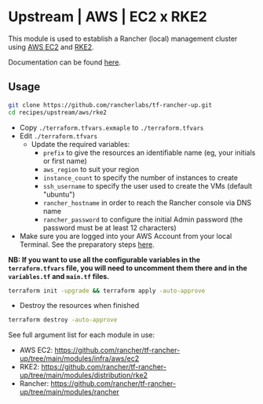 # Upstream | AWS | EC2 x RKE2

This module is used to establish a Rancher (local) management cluster using [AWS EC2](https://aws.amazon.com/ec2/) and [RKE2](https://docs.rke2.io/).

Documentation can be found [here](./docs.md).

## Usage

```bash
git clone https://github.com/rancherlabs/tf-rancher-up.git
cd recipes/upstream/aws/rke2
```

- Copy `./terraform.tfvars.exmaple` to `./terraform.tfvars`
- Edit `./terraform.tfvars`
  - Update the required variables:
    -  `prefix` to give the resources an identifiable name (eg, your initials or first name)
    -  `aws_region` to suit your region
    -  `instance_count` to specify the number of instances to create
    -  `ssh_username` to specify the user used to create the VMs (default "ubuntu")
    -  `rancher_hostname` in order to reach the Rancher console via DNS name
    -  `rancher_password` to configure the initial Admin password (the password must be at least 12 characters)
- Make sure you are logged into your AWS Account from your local Terminal. See the preparatory steps [here](../../../../modules/infra/aws/README.md).

**NB: If you want to use all the configurable variables in the `terraform.tfvars` file, you will need to uncomment them there and in the `variables.tf` and `main.tf` files.**

```bash
terraform init -upgrade && terraform apply -auto-approve
```

- Destroy the resources when finished
```bash
terraform destroy -auto-approve
```

See full argument list for each module in use:
  - AWS EC2: https://github.com/rancher/tf-rancher-up/tree/main/modules/infra/aws/ec2
  - RKE2: https://github.com/rancher/tf-rancher-up/tree/main/modules/distribution/rke2
  - Rancher: https://github.com/rancher/tf-rancher-up/tree/main/modules/rancher
